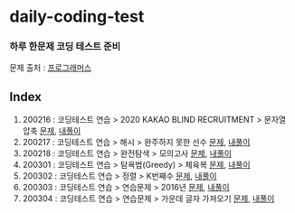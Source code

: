 # daily-coding-test  

### 하루 한문제 코딩 테스트 준비  
문제 출처 : [프로그래머스](https://programmers.co.kr/)  

## Index
1. 200216 : 코딩테스트 연습 > 2020 KAKAO BLIND RECRUITMENT > 문자열 압축
   [문제](https://programmers.co.kr/learn/courses/30/lessons/60057?language=python3), 
   [내풀이](https://github.com/Yuri-Kim/daily-coding-test/blob/master/200216/string_compression.py)
2. 200217 : 코딩테스트 연습 > 해시 > 완주하지 못한 선수
   [문제](https://programmers.co.kr/learn/courses/30/lessons/42576), 
   [내풀이](https://github.com/Yuri-Kim/daily-coding-test/blob/master/200217/marathon.py)  
3. 200218 : 코딩테스트 연습 > 완전탐색 > 모의고사
   [문제](https://programmers.co.kr/learn/courses/30/lessons/42840), 
   [내풀이]()  
4. 200301 : 코딩테스트 연습 > 탐욕법(Greedy) > 체육복 
    [문제](https://programmers.co.kr/learn/courses/30/lessons/42862),
    [내풀이](https://github.com/Yuri-Kim/daily-coding-test/blob/master/200301/gymsuit.py)  
5. 200302 : 코딩테스트 연습 > 정렬 > K번째수 
    [문제](https://programmers.co.kr/learn/courses/30/lessons/42748), 
    [내풀이](https://github.com/Yuri-Kim/daily-coding-test/blob/master/200302/kthnum.py)  
6. 200303 : 코딩테스트 연습 > 연습문제 > 2016년 
    [문제](https://programmers.co.kr/learn/courses/30/lessons/12901), 
    [내풀이](https://github.com/Yuri-Kim/daily-coding-test/blob/master/200303/2016.py)  
7. 200304 : 코딩테스트 연습 > 연습문제 > 가운데 글자 가져오기 
    [문제](https://programmers.co.kr/learn/courses/30/lessons/12903), 
    [내풀이](https://github.com/Yuri-Kim/daily-coding-test/blob/master/200304/middle_letter.py)  
    
